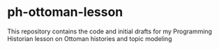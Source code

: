 # ph-ottoman-lesson
This repository contains the code and initial drafts for my Programming Historian lesson on Ottoman histories and topic modeling
